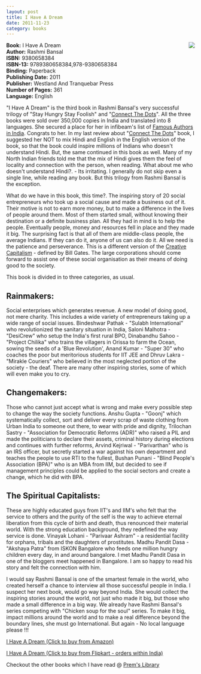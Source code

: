 ```yaml
---
layout: post
title: I Have A Dream
date: 2011-11-23
category: books
---
```


<img style="clear: right; float: right; margin-bottom: 1em; margin-left: 1em;" 
src="{{site.url}}/img/i-have-a-dream-rashmi-bansal.jpg"/>   

**Book:** I Have A Dream  
**Author:** Rashmi Bansal  
**ISBN:** 9380658384  
**ISBN-13:** 9789380658384,978-9380658384  
**Binding:** Paperback  
**Publishing Date:** 2011  
**Publisher:** Westland And Tranquebar Press  
**Number of Pages:** 361  
**Language:** English  
  
"I Have A Dream" is the third book in Rashmi Bansal's very successful trilogy of "Stay Hungry Stay Foolish" and "[Connect The Dots][connect-dots-url]". All the three books were sold over 350,000 copies in India and translated into 8 languages. She secured a place for her in infibeam's list of [Famous Authors in India][author]. Congrats to her. In my last review about "[Connect The Dots][connect-dots-url]" book, I suggested her NOT to mix Hindi and English in the English version of the book, so that the book could inspire millions of Indians who doesn't understand Hindi. But, the same continued in this book as well. Many of my North Indian friends told me that the mix of Hindi gives them the feel of locality and connection with the person, when reading. What about me who doesn't understand Hindi?. - Its irritating. I generally do not skip even a single line, while reading any book. But this trilogy from Rashmi Bansal is the exception.  

[connect-dots-url]: {{site.url}}/connect-the-dots-rashmi-bansal-book-review/
[author]: http://www.infibeam.com/Books/indian-authors-writers-a.html

What do we have in this book, this time?. The inspiring story of 20 social entrepreneurs who took up a social cause and made a business out of it. Their motive is not to earn more money, but to make a difference in the lives of people around them. Most of them started small, without knowing their destination or a definite business plan. All they had in mind is to help the people. Eventually people, money and resources fell in place and they made it big. The surprising fact is that all of them are middle-class people, the average Indians. If they can do it, anyone of us can also do it. All we need is the patience and perseverance. This is a different version of the [Creative Capitalism][cc-url] - defined by Bill Gates. The large corporations should come forward to assist one of these social organisation as their means of doing good to the society.  

[cc-url]: {{site.url}}/creative-capitalism-a-conversation-with-bill-gates-warren-buffett-and-other-economic-leaders-michael-kinsley-book-review/

This book is divided in to three categories, as usual.  
  
## **Rainmakers:**  

Social enterprises which generates revenue. A new model of doing good, not mere charity. This includes a wide variety of entrepreneurs taking up a wide range of social issues. Bindeshwar Pathak - "Sulabh International" who revolutionized the sanitary situation in India, Saloni Malhotra - "DesiCrew" who setup the India's first rural BPO, Dinabandhu Sahoo - "Project Chilika" who trains the villagers in Orissa to farm the Ocean, sowing the seeds of a 'Blue Revolution', Anand Kumar - "Super 30" who coaches the poor but meritorious students for IIT JEE  and Dhruv Lakra - "Mirakle Couriers" who believed in the most neglected portion of the society - the deaf. There are many other inspiring stories, some of which will even make you to cry.  
  
## **Changemakers:**  

Those who cannot just accept what is wrong and make every possible step to change the way the society functions. Anshu Gupta - "Goonj" which systematically collect, sort and deliver every scrap of waste clothing from Urban India to someone out there, to wear with pride and dignity, Trilochan Sastry - "Association for Democratic Reforms (ADR)" who raised a PIL and made the politicians to declare their assets, criminal history during elections and continues with further reforms, Arvind Kejriwal - "Parivarthan" who is an IRS officer, but secretly started a war against his own department and teaches the people to use RTI to the fullest, Bushan Punani - "Blind People's Association (BPA)" who is an MBA from IIM, but decided to see if management principles could be applied to the social sectors and create a change, which he did with BPA.  
  
## **The Spiritual Capitalists:**  

These are highly educated guys from IIT's and IIM's who felt that the service to others and the purity of the self is the way to achieve eternal liberation from this cycle of birth and death, thus renounced their material world. With the strong education background, they redefined the way service is done. Vinayak Lohani - "Parivaar Ashram" - a residential facility for orphans, tribals and the daughters of prostitutes. Madhu Pandit Dasa - "Akshaya Patra" from ISKON Bangalore who feeds one million hungry children every day, in and around bangalore. I met Madhu Pandit Dasa in one of the bloggers meet happened in Bangalore. I am so happy to read his story and felt the connection with him.  
  
I would say Rashmi Bansal is one of the smartest female in the world, who created herself a chance to interview all those successful people in India. I suspect her next book, would go way beyond India. She would collect the inspiring stories around the world, not just who made it big, but those who made a small difference in a big way. We already have Rashmi Bansal's series competing with "Chicken soup for the soul" series. To make it big, impact millions around the world and to make a real difference beyond the boundary lines, she must go International. But again - No local language please !!!  
  
[I Have A Dream (Click to buy from Amazon)](http://www.amazon.com/gp/product/9380658389/ref=as_li_tf_tl?ie=UTF8&amp;tag=booiverea-20&amp;linkCode=as2&amp;camp=217145&amp;creative=399373&amp;creativeASIN=9380658389)  
  
[I Have A Dream (Click to buy from Flipkart - orders within India)](http://www.flipkart.com/books/9380658384?affid=INPremkblo)  

Checkout the other books which I have read @ [Prem's Library]({{site.url}}/books/)  

